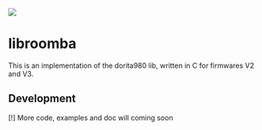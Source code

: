 <div class="text-center">
  <img src="https://media.giphy.com/media/fQfS2YYFQgvQACkRPV/giphy.gif"/>
</div>

# libroomba
This is an implementation of the dorita980 lib, written in C for firmwares V2 and V3.

## Development
[!] More code, examples and doc will coming soon
